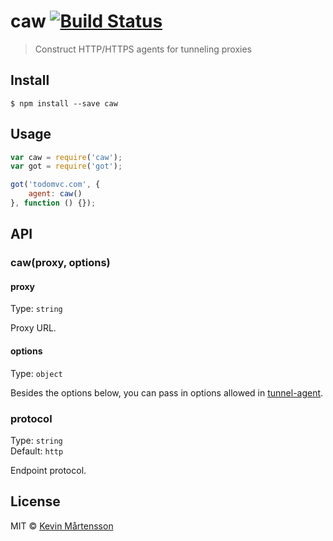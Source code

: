 # caw [![Build Status](https://travis-ci.org/kevva/caw.svg?branch=master)](https://travis-ci.org/kevva/caw)

> Construct HTTP/HTTPS agents for tunneling proxies


## Install

```
$ npm install --save caw
```


## Usage

```js
var caw = require('caw');
var got = require('got');

got('todomvc.com', {
	agent: caw()
}, function () {});
```


## API

### caw(proxy, options)

#### proxy

Type: `string`

Proxy URL.

#### options

Type: `object`

Besides the options below, you can pass in options allowed in [tunnel-agent](https://github.com/koichik/node-tunnel).

### protocol

Type: `string`  
Default: `http`

Endpoint protocol.


## License

MIT © [Kevin Mårtensson](http://github.com/kevva)
